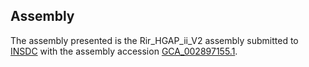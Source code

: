 

Assembly
--------

The assembly presented is the Rir\_HGAP\_ii\_V2 assembly submitted to
[INSDC](http://www.insdc.org) with the assembly accession
[GCA\_002897155.1](http://www.ebi.ac.uk/ena/data/view/GCA_002897155.1).
